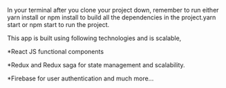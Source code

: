 In your terminal after you clone your project down, remember to run either yarn install or npm install to build all the dependencies in 
the project.yarn start or npm start to run the project.

This app is built using following technologies and is scalable,

*React JS functional components

*Redux and Redux saga for state management and scalability.

*Firebase for user authentication and much more...
